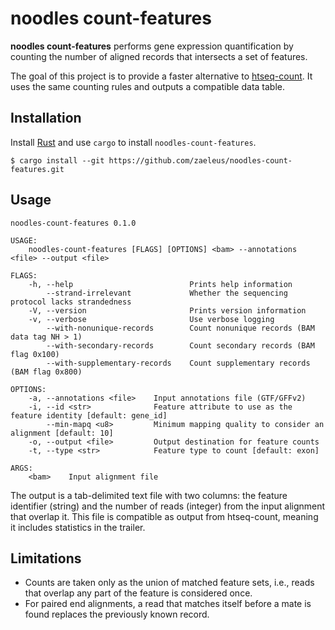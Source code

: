 # noodles count-features

**noodles count-features** performs gene expression quantification by counting
the number of aligned records that intersects a set of features.

The goal of this project is to provide a faster alternative to [htseq-count].
It uses the same counting rules and outputs a compatible data table.

[htseq-count]: https://htseq.readthedocs.io/en/master/count.html

## Installation

Install [Rust] and use `cargo` to install `noodles-count-features`.

```
$ cargo install --git https://github.com/zaeleus/noodles-count-features.git
```

[Rust]: https://www.rust-lang.org/tools/install


## Usage

```
noodles-count-features 0.1.0

USAGE:
    noodles-count-features [FLAGS] [OPTIONS] <bam> --annotations <file> --output <file>

FLAGS:
    -h, --help                          Prints help information
        --strand-irrelevant             Whether the sequencing protocol lacks strandedness
    -V, --version                       Prints version information
    -v, --verbose                       Use verbose logging
        --with-nonunique-records        Count nonunique records (BAM data tag NH > 1)
        --with-secondary-records        Count secondary records (BAM flag 0x100)
        --with-supplementary-records    Count supplementary records (BAM flag 0x800)

OPTIONS:
    -a, --annotations <file>    Input annotations file (GTF/GFFv2)
    -i, --id <str>              Feature attribute to use as the feature identity [default: gene_id]
        --min-mapq <u8>         Minimum mapping quality to consider an alignment [default: 10]
    -o, --output <file>         Output destination for feature counts
    -t, --type <str>            Feature type to count [default: exon]

ARGS:
    <bam>    Input alignment file
```

The output is a tab-delimited text file with two columns: the feature
identifier (string) and the number of reads (integer) from the input alignment
that overlap it.  This file is compatible as output from htseq-count, meaning
it includes statistics in the trailer.

## Limitations

  * Counts are taken only as the union of matched feature sets, i.e., reads that
    overlap any part of the feature is considered once.
  * For paired end alignments, a read that matches itself before a mate is
    found replaces the previously known record.
